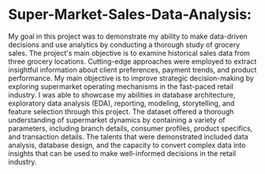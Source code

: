 # Super-Market-Sales-Data-Analysis:
My goal in this project was to demonstrate my ability to make data-driven decisions and use analytics by conducting a thorough study of grocery sales.  The project's main objective is to examine historical sales data from three grocery locations. Cutting-edge approaches were employed to extract insightful information about client preferences, payment trends, and product performance. My main objective is to improve strategic decision-making by exploring supermarket operating mechanisms in the fast-paced retail industry. I was able to showcase my abilities in database architecture, exploratory data analysis (EDA), reporting, modeling, storytelling, and feature selection through this project. The dataset offered a thorough understanding of supermarket dynamics by containing a variety of parameters, including branch details, consumer profiles, product specifics, and transaction details. The talents that were demonstrated included data analysis, database design, and the capacity to convert complex data into insights that can be used to make well-informed decisions in the retail industry.
